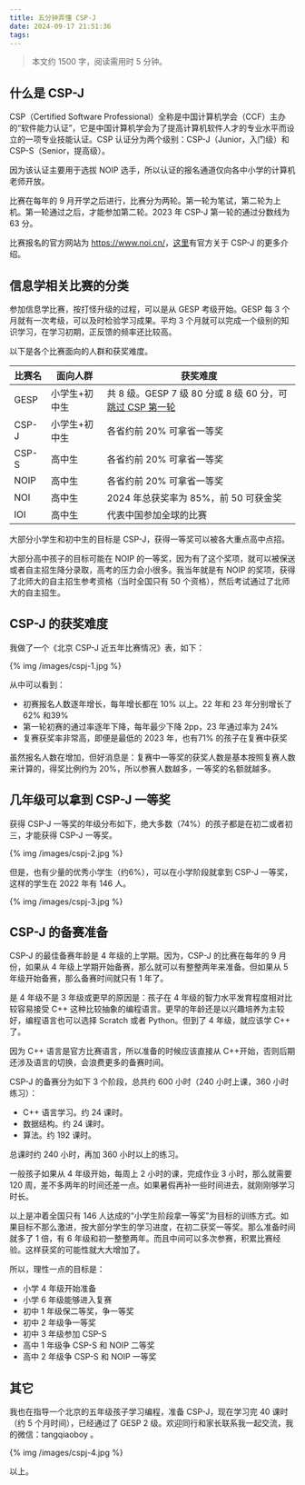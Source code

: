 ```yaml
---
title: 五分钟弄懂 CSP-J 
date: 2024-09-17 21:51:36
tags:
---
```


>本文约 1500 字，阅读需用时 5 分钟。

## 什么是 CSP-J

CSP（Certified Software Professional）全称是中国计算机学会（CCF）主办的“软件能力认证”，它是中国计算机学会为了提高计算机软件人才的专业水平而设立的一项专业技能认证。CSP 认证分为两个级别：CSP-J（Junior，入门级）和CSP-S（Senior，提高级）。

因为该认证主要用于选拔 NOIP 选手，所以认证的报名通道仅向各中小学的计算机老师开放。

比赛在每年的 9 月开学之后进行，比赛分为两轮。第一轮为笔试，第二轮为上机。第一轮通过之后，才能参加第二轮。2023 年 CSP-J 第一轮的通过分数线为 63 分。

比赛报名的官方网站为 <https://www.noi.cn/>，[这里](https://www.noi.cn/xw/2024-07-16/827939.shtml)有官方关于 CSP-J 的更多介绍。

## 信息学相关比赛的分类

参加信息学比赛，按打怪升级的过程，可以是从 GESP 考级开始。GESP 每 3 个月就有一次考级，可以及时检验学习成果。平均 3 个月就可以完成一个级别的知识学习，在学习初期，正反馈的频率还比较高。

以下是各个比赛面向的人群和获奖难度。

| 比赛名      | 面向人群 | 获奖难度 |
| ----------- | ----------- | ----------- |
| GESP      | 小学生+初中生 | 共 8 级。GESP 7 级 80 分或 8 级 60 分，可[跳过 CSP 第一轮](https://gesp.ccf.org.cn/101/1002/10144.html)      |
| CSP-J   | 小学生+初中生 | 各省约前 20% 可拿省一等奖      |
| CSP-S   | 高中生 | 各省约前 20% 可拿省一等奖        |
| NOIP   |  高中生 | 各省约前 20% 可拿省一等奖   |
| NOI   |  高中生 | 2024 年总获奖率为 85%，前 50 可获金奖    |
| IOI   |  高中生 | 代表中国参加全球的比赛   |

大部分小学生和初中生的目标是 CSP-J，获得一等奖可以被各大重点高中点招。

大部分高中孩子的目标可能在 NOIP 的一等奖，因为有了这个奖项，就可以被保送或者自主招生降分录取，高考的压力会小很多。我当年就是有 NOIP 的奖项，获得了北师大的自主招生参考资格（当时全国只有 50 个资格），然后考试通过了北师大的自主招生。

## CSP-J 的获奖难度

我做了一个《北京 CSP-J 近五年比赛情况》表，如下：

{% img /images/cspj-1.jpg %}

从中可以看到：

 - 初赛报名人数逐年增长，每年增长都在 10% 以上。22 年和 23 年分别增长了62% 和39%
 - 第一轮初赛的通过率逐年下降，每年最少下降 2pp，23 年通过率为 24%
 - 复赛获奖率非常高，即便是最低的 2023 年，也有71% 的孩子在复赛中获奖

虽然报名人数在增加，但好消息是：复赛中一等奖的获奖人数是基本按照复赛人数来计算的，得奖比例约为 20%，所以参赛人数越多，一等奖的名额就越多。

## 几年级可以拿到 CSP-J 一等奖

获得 CSP-J 一等奖的年级分布如下，绝大多数（74%）的孩子都是在初二或者初三，才能获得 CSP-J 一等奖。

{% img /images/cspj-2.jpg %}

但是，也有少量的优秀小学生（约6%），可以在小学阶段就拿到 CSP-J 一等奖，这样的学生在 2022 年有 146 人。

{% img /images/cspj-3.jpg %}

## CSP-J 的备赛准备

CSP-J 的最佳备赛年龄是 4 年级的上学期。因为，CSP-J 的比赛在每年的 9 月份，如果从 4 年级上学期开始备赛，那么就可以有整整两年来准备。但如果从 5 年级开始备赛，那么备赛时间就只有 1 年了。

是 4 年级不是 3 年级或更早的原因是：孩子在 4 年级的智力水平发育程度相对比较容易接受 C++ 这种比较抽象的编程语言。更早的年龄还是以兴趣培养为主较好，编程语言也可以选择 Scratch 或者 Python。但到了 4 年级，就应该学 C++ 了。

因为 C++ 语言是官方比赛语言，所以准备的时候应该直接从 C++开始，否则后期还涉及语言的切换，会浪费更多的备赛时间。

CSP-J 的备赛分为如下 3 个阶段，总共约 600 小时（240 小时上课，360 小时练习）：
 - C++ 语言学习。约 24 课时。
 - 数据结构。约 24 课时。
 - 算法。约 192 课时。

总课时约 240 小时，再加 360 小时以上的练习。

一般孩子如果从 4 年级开始，每周上 2 小时的课，完成作业 3 小时，那么就需要 120 周，差不多两年的时间还差一点。如果暑假再补一些时间进去，就刚刚够学习时长。

以上是冲着全国只有 146 人达成的“小学生阶段拿一等奖”为目标的训练方式。如果目标不那么激进，按大部分学生的学习进度，在初二获奖一等奖。那么准备时间就多了 1 倍，有 6 年级和初一整整两年。而且中间可以多次参赛，积累比赛经验。这样获奖的可能性就大大增加了。

所以，理性一点的目标是：

 - 小学 4 年级开始准备
 - 小学 6 年级能够进入复赛
 - 初中 1 年级保二等奖，争一等奖
 - 初中 2 年级争一等奖
 - 初中 3 年级参加 CSP-S
 - 高中 1 年级争 CSP-S 和 NOIP 二等奖
 - 高中 2 年级争 CSP-S 和 NOIP 一等奖

## 其它

我也在指导一个北京的五年级孩子学习编程，准备 CSP-J，现在学习完 40 课时（约 5 个月时间），已经通过了 GESP 2 级。欢迎同行和家长联系我一起交流，我的微信：tangqiaoboy 。

{% img /images/cspj-4.jpg %}

以上。

